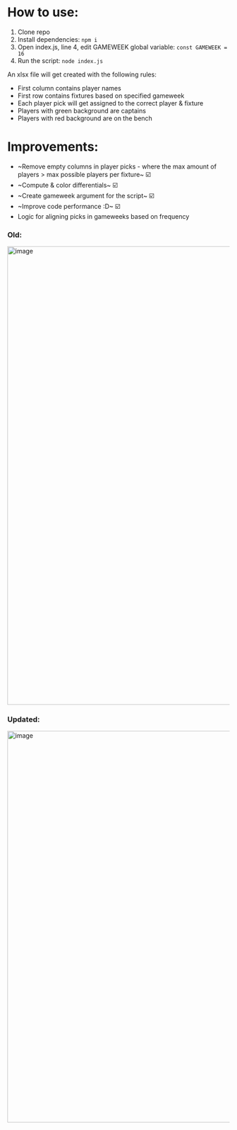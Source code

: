 # How to use:
1. Clone repo
2. Install dependencies:
`npm i`
3. Open index.js, line 4, edit GAMEWEEK global variable:
`const GAMEWEEK = 16`
4. Run the script:
`node index.js`

An xlsx file will get created with the following rules:
- First column contains player names
- First row contains fixtures based on specified gameweek
- Each player pick will get assigned to the correct player & fixture
- Players with green background are captains
- Players with red background are on the bench


# Improvements:
- ~Remove empty columns in player picks - where the max amount of players > max possible players per fixture~ ☑️
- ~Compute & color differentials~ ☑️
- ~Create gameweek argument for the script~ ☑️
- ~Improve code performance :D~ ☑️
- Logic for aligning picks in gameweeks based on frequency

### Old:
<img width="1036" alt="image" src="https://user-images.githubusercontent.com/24357659/209521843-b2434a49-160d-4901-a7b9-e655fd520048.png">

### Updated:
<img width="885" alt="image" src="https://user-images.githubusercontent.com/24357659/210437286-47b1c3fa-097f-4be8-a3e6-e399291b342e.png">
